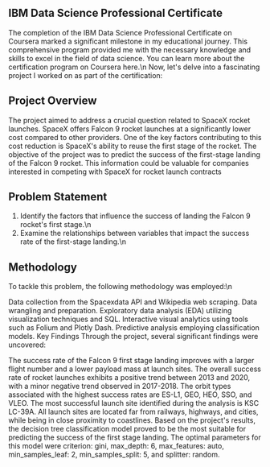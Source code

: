 ## IBM Data Science Professional Certificate
The completion of the IBM Data Science Professional Certificate on Coursera marked a significant milestone in my educational journey. This comprehensive program provided me with the necessary knowledge and skills to excel in the field of data science. You can learn more about the certification program on Coursera here.\n
Now, let's delve into a fascinating project I worked on as part of the certification:
## Project Overview
The project aimed to address a crucial question related to SpaceX rocket launches. SpaceX offers Falcon 9 rocket launches at a significantly lower cost compared to other providers. One of the key factors contributing to this cost reduction is SpaceX's ability to reuse the first stage of the rocket. The objective of the project was to predict the success of the first-stage landing of the Falcon 9 rocket. This information could be valuable for companies interested in competing with SpaceX for rocket launch contracts
## Problem Statement
1. Identify the factors that influence the success of landing the Falcon 9 rocket's first stage.\n
2. Examine the relationships between variables that impact the success rate of the first-stage landing.\n
## Methodology
To tackle this problem, the following methodology was employed:\n

Data collection from the Spacexdata API and Wikipedia web scraping.
Data wrangling and preparation.
Exploratory data analysis (EDA) utilizing visualization techniques and SQL.
Interactive visual analytics using tools such as Folium and Plotly Dash.
Predictive analysis employing classification models.
Key Findings
Through the project, several significant findings were uncovered:

The success rate of the Falcon 9 first stage landing improves with a larger flight number and a lower payload mass at launch sites.
The overall success rate of rocket launches exhibits a positive trend between 2013 and 2020, with a minor negative trend observed in 2017-2018.
The orbit types associated with the highest success rates are ES-L1, GEO, HEO, SSO, and VLEO.
The most successful launch site identified during the analysis is KSC LC-39A.
All launch sites are located far from railways, highways, and cities, while being in close proximity to coastlines.
Based on the project's results, the decision tree classification model proved to be the most suitable for predicting the success of the first stage landing. The optimal parameters for this model were criterion: gini, max_depth: 6, max_features: auto, min_samples_leaf: 2, min_samples_split: 5, and splitter: random.
